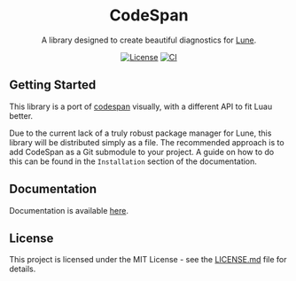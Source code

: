 <div align="center">

# CodeSpan

A library designed to create beautiful diagnostics for [Lune](https://github.com/filiptibell/lune).

[![License](https://img.shields.io/github/license/virtualbutfake/codespan-lune)](https://github.com/virtualbutfake/codespan-lune/blob/master/LICENSE.md)
[![CI](https://github.com/virtualbutfake/codespan-lune/actions/workflows/ci.yaml/badge.svg)](https://github.com/virtualbutfake/codespan-lune/actions)

</div>

## Getting Started

This library is a port of [codespan](https://github.com/brendanzab/codespan) visually, with a different API to fit Luau better. 

Due to the current lack of a truly robust package manager for Lune, this library will be distributed simply as a file. The recommended approach is to add CodeSpan as a Git submodule to your project. A guide on how to do this can be found in the `Installation` section of the documentation.

## Documentation

Documentation is available [here](https://docs.tijne.net/codespan).

## License

This project is licensed under the MIT License - see the [LICENSE.md](https://github.com/virtualbutfake/codespan-lune/blob/master/LICENSE.md) file for details.

